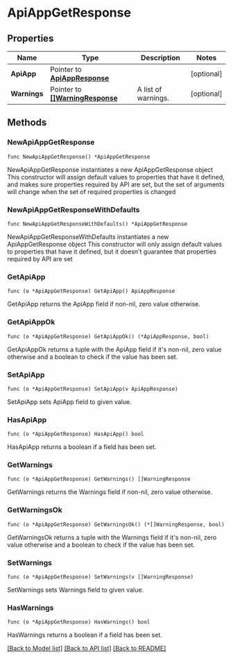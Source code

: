 # ApiAppGetResponse

## Properties

Name | Type | Description | Notes
------------ | ------------- | ------------- | -------------
**ApiApp** | Pointer to [**ApiAppResponse**](ApiAppResponse.md) |  | [optional] 
**Warnings** | Pointer to [**[]WarningResponse**](WarningResponse.md) | A list of warnings. | [optional] 

## Methods

### NewApiAppGetResponse

`func NewApiAppGetResponse() *ApiAppGetResponse`

NewApiAppGetResponse instantiates a new ApiAppGetResponse object
This constructor will assign default values to properties that have it defined,
and makes sure properties required by API are set, but the set of arguments
will change when the set of required properties is changed

### NewApiAppGetResponseWithDefaults

`func NewApiAppGetResponseWithDefaults() *ApiAppGetResponse`

NewApiAppGetResponseWithDefaults instantiates a new ApiAppGetResponse object
This constructor will only assign default values to properties that have it defined,
but it doesn't guarantee that properties required by API are set

### GetApiApp

`func (o *ApiAppGetResponse) GetApiApp() ApiAppResponse`

GetApiApp returns the ApiApp field if non-nil, zero value otherwise.

### GetApiAppOk

`func (o *ApiAppGetResponse) GetApiAppOk() (*ApiAppResponse, bool)`

GetApiAppOk returns a tuple with the ApiApp field if it's non-nil, zero value otherwise
and a boolean to check if the value has been set.

### SetApiApp

`func (o *ApiAppGetResponse) SetApiApp(v ApiAppResponse)`

SetApiApp sets ApiApp field to given value.

### HasApiApp

`func (o *ApiAppGetResponse) HasApiApp() bool`

HasApiApp returns a boolean if a field has been set.

### GetWarnings

`func (o *ApiAppGetResponse) GetWarnings() []WarningResponse`

GetWarnings returns the Warnings field if non-nil, zero value otherwise.

### GetWarningsOk

`func (o *ApiAppGetResponse) GetWarningsOk() (*[]WarningResponse, bool)`

GetWarningsOk returns a tuple with the Warnings field if it's non-nil, zero value otherwise
and a boolean to check if the value has been set.

### SetWarnings

`func (o *ApiAppGetResponse) SetWarnings(v []WarningResponse)`

SetWarnings sets Warnings field to given value.

### HasWarnings

`func (o *ApiAppGetResponse) HasWarnings() bool`

HasWarnings returns a boolean if a field has been set.


[[Back to Model list]](../README.md#documentation-for-models) [[Back to API list]](../README.md#documentation-for-api-endpoints) [[Back to README]](../README.md)


